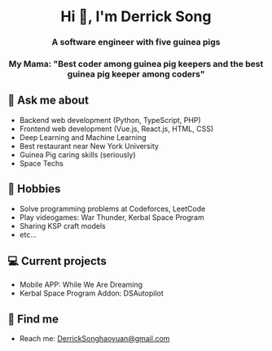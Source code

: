<h1 align="center">Hi 👋, I'm Derrick Song</h1>
<h3 align="center">A software engineer with five guinea pigs</h3>
<h3 align="center">My Mama: "Best coder among guinea pig keepers and the best guinea pig keeper among coders"<h3>

## 💬 Ask me about
- Backend web development (Python, TypeScript, PHP)
- Frontend web development (Vue.js, React.js, HTML, CSS)
- Deep Learning and Machine Learning
- Best restaurant near New York University
- Guinea Pig caring skills (seriously)
- Space Techs


## 📅 Hobbies
- Solve programming problems at Codeforces, LeetCode
- Play videogames:  War Thunder, Kerbal Space Program
- Sharing KSP craft models
- etc...


## 💻 Current projects
- Mobile APP: While We Are Dreaming
- Kerbal Space Program Addon: DSAutopilot


## 📧 Find me
- Reach me: DerrickSonghaoyuan@gmail.com
